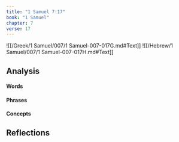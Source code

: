 ```yaml
---
title: "1 Samuel 7:17"
book: "1 Samuel"
chapter: 7
verse: 17
---
```

![[/Greek/1 Samuel/007/1 Samuel-007-017G.md#Text]]
![[/Hebrew/1 Samuel/007/1 Samuel-007-017H.md#Text]]

## Analysis

#### Words

#### Phrases

#### Concepts

## Reflections
